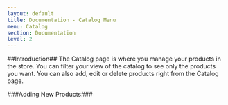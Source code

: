```yaml
---
layout: default
title: Documentation - Catalog Menu
menu: Catalog
section: Documentation
level: 2
---
```


##Introduction##
The Catalog page is where you manage your products in the store.   You can filter your view of the catalog to see only the products you want.  You can also add, edit or delete products right from the Catalog page.

###Adding New Products###
  